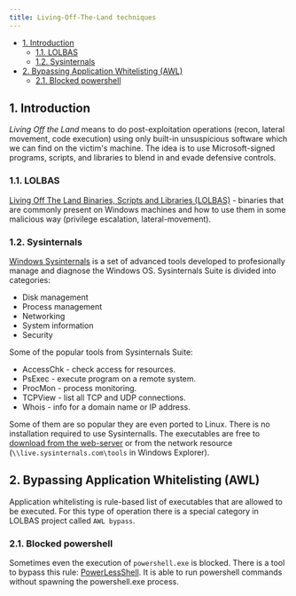 ```yaml
---
title: Living-Off-The-Land techniques
---
```


- [1. Introduction](#1-introduction)
  - [1.1. LOLBAS](#11-lolbas)
  - [1.2. Sysinternals](#12-sysinternals)
- [2. Bypassing Application Whitelisting (AWL)](#2-bypassing-application-whitelisting-awl)
  - [2.1. Blocked powershell](#21-blocked-powershell)

## 1. Introduction
_Living Off the Land_ means to do post-exploitation operations (recon, lateral movement, code execution) using only built-in unsuspicious software which we can find on the victim's machine. The idea is to use Microsoft-signed programs, scripts, and libraries to blend in and evade defensive controls.

### 1.1. LOLBAS
[Living Off The Land Binaries, Scripts and Libraries (LOLBAS)](https://lolbas-project.github.io/#) - binaries that are commonly present on Windows machines and how to use them in some malicious way (privilege escalation, lateral-movement).

### 1.2. Sysinternals
[Windows Sysinternals](https://learn.microsoft.com/en-us/sysinternals/downloads/sysinternals-suite) is a set of advanced tools developed to profesionally manage and diagnose the Windows OS. Sysinternals Suite is divided into categories:

- Disk management
- Process management
- Networking
- System information
- Security

Some of the popular tools from Sysinternals Suite:

- AccessChk - check access for resources.
- PsExec - execute program on a remote system.
- ProcMon - process monitoring.
- TCPView - list all TCP and UDP connections.
- Whois - info for a domain name or IP address.

Some of them are so popular they are even ported to Linux. There is no installation required to use Sysinternalls. The executables are free to [download from the web-server](https://live.sysinternals.com/) or from the network resource (`\\live.sysinternals.com\tools` in Windows Explorer).

## 2. Bypassing Application Whitelisting (AWL)
Application whitelisting is rule-based list of executables that are allowed to be executed. For this type of operation there is a special category in LOLBAS project called `AWL bypass`.

### 2.1. Blocked powershell
Sometimes even the execution of `powershell.exe` is blocked. There is a tool to bypass this rule: [PowerLessShell](https://github.com/Mr-Un1k0d3r/PowerLessShell). It is able to run powershell commands without spawning the powershell.exe process.
